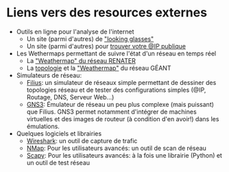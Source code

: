 # Liens vers des resources externes 

* Outils en ligne pour l'analyse de l'internet
    * Un site (parmi d'autres) de ["looking glasses"](https://www.bgp4.as/looking-glasses)
    * Un site (parmi d'autres) pour [trouver votre @IP publique](https://ip.lafibre.info/)
* Les Wethermaps permettant de suivre l'état d'un réseau en temps réel
    * La ["Weathermap" du réseau
      RENATER](https://www.renater.fr/sites/default/files/weathermap/weathermap_metropole.html)
    * La
      [topologie](https://www.geant.org/resources/publishingimages/geant_topology_map_december_2018.jpg)
      et la
      ["Weathermap"](https://tools.geant.org/portal/links/p-cacti/plugins/weathermap/weathermap-cacti-plugin.php?group_id=2)
      du réseau GÉANT
* Simulateurs de réseau:
    * [Filius](https://ent2d.ac-bordeaux.fr/disciplines/sti-college/2019/09/25/filius-un-logiciel-de-simulation-de-reseau-simple-et-accessible/):
      un simulateur de réseaux simple permettant de dessiner des
      topologies réseau et de tester des configurations simples (@IP,
      Routage, DNS, Serveur Web...)
    * [GNS3](https://www.gns3.com/): Émulateur de réseau un peu plus
      complexe (mais puissant) que Filius. GNS3 permet notamment
      d'intégrer de machines virtuelles et des images de routeur (à
      condition d'en avoir!) dans les émulations.
* Quelques logiciels et librairies
    * [Wireshark](https://www.wireshark.org/): un outil de capture de trafic
    * [NMap](https://nmap.org/): Pour les utilisateurs avancés: un outil de
      scan de réseau 
    * [Scapy](https://scapy.net/): Pour les utilisateurs avancés: à la fois
      une librairie (Python) et un outil de test réseau

